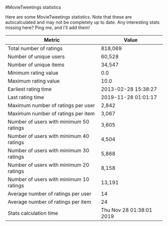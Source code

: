 #MovieTweetings statistics

Here are some MovieTweetings statistics. Note that these are autocalculated and may not be completely up to date. Any interesting stats missing here? Ping me, and I'll add them!

Metric | Value
--- | ---
Total number of ratings                 | 818,069
Number of unique users                  | 60,528
Number of unique items                  | 34,547
Minimum rating value                    | 0.0
Maximum rating value                    | 10.0
Earliest rating time                    | 2013-02-28 15:38:27
Last rating time                        | 2019-11-28 01:01:17
Maximum number of ratings per user      | 2,842
Maximum number of ratings per item      | 3,067
Number of users with minimum 50 ratings | 3,605
Number of users with minimum 40 ratings | 4,504
Number of users with minimum 30 ratings | 5,868
Number of users with minimum 20 ratings | 8,158
Number of users with minimum 10 ratings | 13,191
Average number of ratings per user      | 14
Average number of ratings per item      | 24
Stats calculation time                  | Thu Nov 28 01:38:01 2019

